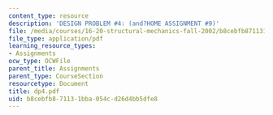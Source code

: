 ```yaml
---
content_type: resource
description: 'DESIGN PROBLEM #4: (and?HOME ASSIGNMENT #9)'
file: /media/courses/16-20-structural-mechanics-fall-2002/b8cebfb871131bba054cd26d4bb5dfe8_dp4.pdf
file_type: application/pdf
learning_resource_types:
- Assignments
ocw_type: OCWFile
parent_title: Assignments
parent_type: CourseSection
resourcetype: Document
title: dp4.pdf
uid: b8cebfb8-7113-1bba-054c-d26d4bb5dfe8
---
```


